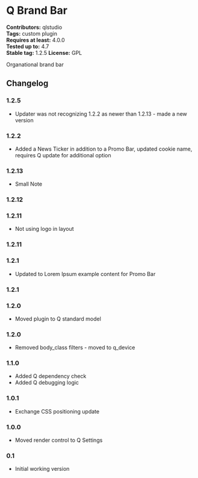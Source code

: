 # Q Brand Bar 
**Contributors:** qlstudio  
**Tags:** custom plugin  
**Requires at least:** 4.0.0  
**Tested up to:** 4.7  
**Stable tag:** 1.2.5 
**License:** GPL  

Organational brand bar

## Changelog ##


### 1.2.5 ###

* Updater was not recognizing 1.2.2 as newer than 1.2.13 - made a new version 

### 1.2.2 ###

* Added a News Ticker in addition to a Promo Bar, updated cookie name, requires Q update for additional option

### 1.2.13 ###

* Small Note

### 1.2.12 ###

### 1.2.11 ###

* Not using logo in layout

### 1.2.11 ###

### 1.2.1 ###

* Updated to Lorem Ipsum example content for Promo Bar

### 1.2.1 ###

### 1.2.0 ###

* Moved plugin to Q standard model

### 1.2.0 ###

* Removed body_class filters - moved to q_device

### 1.1.0 ###

* Added Q dependency check
* Added Q debugging logic

### 1.0.1 ###

* Exchange CSS positioning update

### 1.0.0 ###

* Moved render control to Q Settings

### 0.1 ###

* Initial working version
